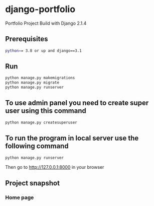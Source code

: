 # django-portfolio
Portfolio Project Build with Django 2.1.4
## Prerequisites
```bash
python== 3.8 or up and django==3.1
```
## Run
```bash
python manage.py makemigrations
python manage.py migrate
python manage.py runserver
```
## To use admin panel you need to create super user using this command
```bash
python manage.py createsuperuser
```
## To run the program in local server use the following command
```bash
python manage.py runserver
```
Then go to http://127.0.0.1:8000 in your browser

## Project snapshot

### Home page
